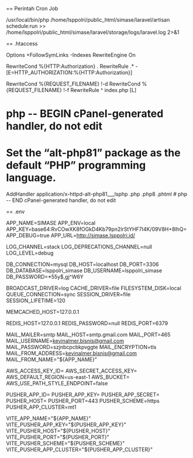== Perintah Cron Job 

/usr/local/bin/php /home/lsppolri/public_html/simase/laravel/artisan schedule:run >> /home/lsppolri/public_html/simase/laravel/storage/logs/laravel.log 2>&1

== .htaccess

Options +FollowSymLinks -Indexes
RewriteEngine On

RewriteCond %{HTTP:Authorization} .
RewriteRule .* - [E=HTTP_AUTHORIZATION:%{HTTP:Authorization}]

RewriteCond %{REQUEST_FILENAME} !-d
RewriteCond %{REQUEST_FILENAME} !-f
RewriteRule ^ index.php [L]

# php -- BEGIN cPanel-generated handler, do not edit
# Set the “alt-php81” package as the default “PHP” programming language.
<IfModule mime_module>
  AddHandler application/x-httpd-alt-php81___lsphp .php .php8 .phtml
</IfModule>
# php -- END cPanel-generated handler, do not edit

== .env

APP_NAME=SIMASE
APP_ENV=local
APP_KEY=base64:RvCOwXK8fOGkD4Kb79pn2lrStYHF7l4K/09V8H+8lhQ=
APP_DEBUG=true
APP_URL=http://simase.lsppolri.id/

LOG_CHANNEL=stack
LOG_DEPRECATIONS_CHANNEL=null
LOG_LEVEL=debug

DB_CONNECTION=mysql
DB_HOST=localhost
DB_PORT=3306
DB_DATABASE=lsppolri_simase
DB_USERNAME=lsppolri_simase
DB_PASSWORD=*55y$,gj^W6Y

BROADCAST_DRIVER=log
CACHE_DRIVER=file
FILESYSTEM_DISK=local
QUEUE_CONNECTION=sync
SESSION_DRIVER=file
SESSION_LIFETIME=120

MEMCACHED_HOST=127.0.0.1

REDIS_HOST=127.0.0.1
REDIS_PASSWORD=null
REDIS_PORT=6379

MAIL_MAILER=smtp
MAIL_HOST=smtp.gmail.com
MAIL_PORT=465
MAIL_USERNAME=kevinalmer.bisnis@gmail.com
MAIL_PASSWORD=szjnbcpcbkpvggte
MAIL_ENCRYPTION=tls
MAIL_FROM_ADDRESS=kevinalmer.bisnis@gmail.com
MAIL_FROM_NAME="${APP_NAME}"

AWS_ACCESS_KEY_ID=
AWS_SECRET_ACCESS_KEY=
AWS_DEFAULT_REGION=us-east-1
AWS_BUCKET=
AWS_USE_PATH_STYLE_ENDPOINT=false

PUSHER_APP_ID=
PUSHER_APP_KEY=
PUSHER_APP_SECRET=
PUSHER_HOST=
PUSHER_PORT=443
PUSHER_SCHEME=https
PUSHER_APP_CLUSTER=mt1

VITE_APP_NAME="${APP_NAME}"
VITE_PUSHER_APP_KEY="${PUSHER_APP_KEY}"
VITE_PUSHER_HOST="${PUSHER_HOST}"
VITE_PUSHER_PORT="${PUSHER_PORT}"
VITE_PUSHER_SCHEME="${PUSHER_SCHEME}"
VITE_PUSHER_APP_CLUSTER="${PUSHER_APP_CLUSTER}"
